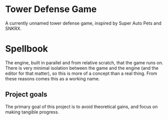 # Tower Defense Game
A currently unnamed tower defense game, inspired by Super Auto Pets and SNKRX.

# Spellbook
The engine, built in parallel and from relative scratch, that the game runs on. There is very minimal isolation between the game and the engine (and the editor for that matter), so this is more of a concept than a real thing. From these reasons comes this as a working name.

## Project goals
The primary goal of this project is to avoid theoretical gains, and focus on making tangible progress. 
